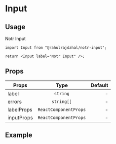# Input

## Usage

Notr Input

```tsx
import Input from "@rahulrajdahal/notr-input";

return <Input label="Notr Input" />;
```

## Props

| Props      |         Type          | Default |
| ---------- | :-------------------: | ------: |
| label      |       `string`        |       - |
| errors     |      `string[]`       |       - |
| labelProps | `ReactComponentProps` |       - |
| inputProps | `ReactComponentProps` |       - |

## Example

<div ref="el" />

<script setup>
import { createElement } from 'react'
import { createRoot } from 'react-dom/client'
import { ref, onMounted } from 'vue'
import InputContainer from './InputContainer.tsx'
import Input from '@rahulrajdahal/notr-input'

const el = ref()
onMounted(() => {
  const root = createRoot(el.value)
  root.render(createElement(InputContainer))
})

</script>
